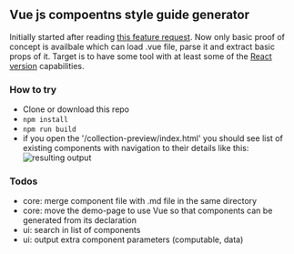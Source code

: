 ## Vue js compoentns style guide generator

Initially started after reading [this feature request](https://github.com/vuejs/vue-requests/issues/17).
Now only basic proof of concept is availbale which can load .vue file, parse it and extract basic props of it.
Target is to have some tool with at least some of the [React version](https://github.com/styleguidist/react-styleguidist) capabilities.

### How to try

 - Clone or download this repo
 - ```npm install```
 - ```npm run build```
 - if you open the  '/collection-preview/index.html' you should see list of existing components with navigation to their details like this:
 ![resulting output](https://raw.githubusercontent.com/shershen08/vue-styleguide-generator/master/demo-output.jpg)

### Todos

- core: merge component file with .md file in the same directory
- core: move the demo-page to use Vue so that components can be generated from its declaration
- ui: search in list of components
- ui: output extra component parameters (computable, data)
